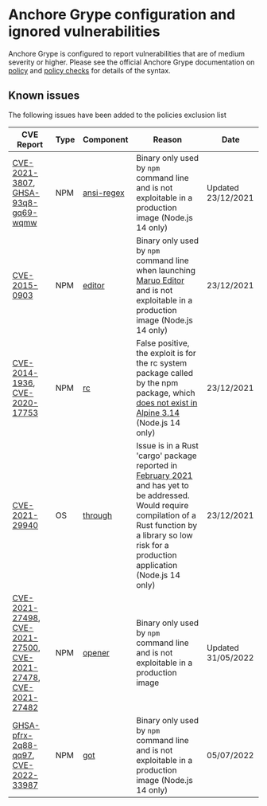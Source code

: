 # Anchore Grype configuration and ignored vulnerabilities
Anchore Grype is configured to report vulnerabilities that are of medium severity or higher.  Please see the official Anchore Grype documentation on [policy](https://docs.anchore.com/current/docs/engine/general/concepts/policy/) and [policy checks](https://docs.anchore.com/current/docs/overview/concepts/policy/policy_checks/) for details of the syntax.

## Known issues
The following issues have been added to the policies exclusion list

| CVE Report    |Type      | Component | Reason       | Date |
| ------------- | -------  |----------| ------------- | -----------------  |
|[CVE-2021-3807](https://nvd.nist.gov/vuln/detail/CVE-2021-3807), [GHSA-93q8-gq69-wqmw](https://github.com/advisories/GHSA-93q8-gq69-wqmw)| NPM | [ansi-regex](https://github.com/chalk/ansi-regex) | Binary only used by `npm` command line and is not exploitable in a production image (Node.js 14 only) | Updated 23/12/2021 |
|[CVE-2015-0903](https://nvd.nist.gov/vuln/detail/CVE-2015-0903)| NPM | [editor](https://github.com/substack/node-editor) | Binary only used by `npm` command line when launching [Maruo Editor](https://hide-maruo-co-jp.translate.goog/software/hidemaru.html?_x_tr_sl=ja&_x_tr_tl=en&_x_tr_hl=en&_x_tr_pto=sc) and is not exploitable in a production image (Node.js 14 only) |  23/12/2021 |
|[CVE-2014-1936](https://nvd.nist.gov/vuln/detail/CVE-2014-1936), [CVE-2020-17753](https://nvd.nist.gov/vuln/detail/CVE-2020-17753)| NPM | [rc](https://github.com/dominictarr/rc) | False positive, the exploit is for the rc system package called by the npm package, which [does not exist in Alpine 3.14](https://pkgs.alpinelinux.org/packages?name=rc&branch=v3.14) (Node.js 14 only) |  23/12/2021 |
|[CVE-2021-29940](https://nvd.nist.gov/vuln/detail/CVE-2021-29940)| OS | [through](https://github.com/gretchenfrage/through) | Issue is in a Rust 'cargo' package reported in [February 2021](https://github.com/gretchenfrage/through/issues/1) and has yet to be addressed. Would require compilation of a Rust function by a library so low risk for a production application (Node.js 14 only) | 23/12/2021 |
|[CVE-2021-27498](https://nvd.nist.gov/vuln/detail/CVE-2021-27498), [CVE-2021-27500](https://nvd.nist.gov/vuln/detail/CVE-2021-27500), [CVE-2021-27478](https://nvd.nist.gov/vuln/detail/CVE-2021-27478), [CVE-2021-27482](https://nvd.nist.gov/vuln/detail/CVE-2021-27482)| NPM | [opener](https://github.com/domenic/opener) | Binary only used by `npm` command line and is not exploitable in a production image | Updated 31/05/2022 |
|[GHSA-pfrx-2q88-qq97](https://github.com/advisories/GHSA-pfrx-2q88-qq97), [CVE-2022-33987](https://nvd.nist.gov/vuln/detail/CVE-2022-33987)| NPM | [got](https://github.com/sindresorhus/got) | Binary only used by `npm` command line and is not exploitable in a production image (Node.js 14 only) | 05/07/2022 |
